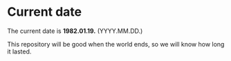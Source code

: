 # Current date

The current date is **1982.01.19.** (YYYY.MM.DD.)

This repository will be good when the world ends, so we will know how long it lasted.